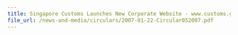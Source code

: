 ```yaml
---
title: Singapore Customs Launches New Corporate Website - www.customs.gov.sg
file_url: /news-and-media/circulars/2007-01-22-Circular052007.pdf
---
```

